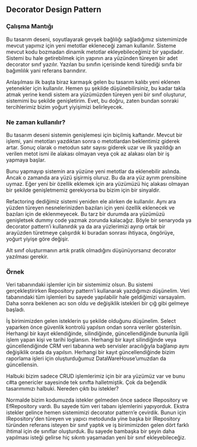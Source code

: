 ## Decorator Design Pattern

### Çalışma Mantığı

Bu tasarım deseni, soyutlayarak gevşek bağlılığı sağladığımız sistemimizde mevcut yapımız için yeni metotlar ekleneceği zaman kullanılır. Sisteme mevcut kodu bozmadan dinamik metotlar ekleyebileceğimiz bir yapıdadır. Sistemi bu hale getirebilmek için yapının ara yüzünden türeyen bir adet decorator sınıf yazılır. Yazılan bu sınıfın içerisinde kendi türediği sınıfa bir bağımlılık yani referans barındırır.

Anlaşılması ilk başta biraz karmaşık gelen bu tasarım kalıbı yeni eklenen yetenekler için kullanılır. Hemen şu şekilde düşünebilirsiniz, bu kadar takla atmak yerine kendi sistem ara yüzümüzden türeyen yeni bir sınıf oluşturur, sistemimi bu şekilde genişletirim. Evet, bu doğru, zaten bundan sonraki tercihlerimiz bizim yoğurt yiyişimizi belirleyecek.


### Ne zaman kullanılır?

Bu tasarım deseni sistemin genişlemesi için biçilmiş kaftandır. Mevcut bir işlemi, yani metotları yazdıktan sonra o metotlardan beklentimiz giderek artar. Sonuç olarak o metodun satır sayısı giderek uzar ve ilk yazıldığı an verilen metot ismi ile alakası olmayan veya çok az alakası olan bir iş yapmaya başlar.

Bunu yapmayıp sistemin ara yüzüne yeni metotlar da eklenebilir aslında. Ancak o zamanda ara yüzü şişirmiş oluruz. Bu da ara yüz ayrım prensibine uymaz. Eğer yeni bir özellik eklemek için ara yüzümüzü hiç alakası olmayan bir şekilde genişletmemiz gerekiyorsa bu bizim için bir sinyaldir.

Refactoring dediğimiz sistemi yeniden ele alırken de kullanılır. Aynı ara yüzden türeyen nesnelerinizden bazıları için yeni özellik eklenecek ve bazıları için de eklenmeyecek. Bu tarz bir durumda ara yüzümüzü genişletsek dummy code yazmak zorunda kalacağız. Böyle bir senaryoda ya decorator pattern’i kullanırdık ya da ara yüzlerimizi ayırıp ortak bir arayüzden türetmeye çalışırdık ki buradan sonrası ihtiyaca, öngörüye, yoğurt yiyişe göre değişir.

Alt sınıf oluşturmanın artık pratik olmadığını düşünüyorsanız decorator yazılması gerekir.

### Örnek

Veri tabanındaki işlemler için bir sistemimiz olsun. Bu sistemi gerçekleştirirken Repository pattern’i kullanarak yazdığımızı düşünelim. Veri tabanındaki tüm işlemleri bu sayede yapılabilir hale geldiğimizi varsayalım. Daha sonra beklenen acı son oldu ve değişiklik istekleri bir çığ gibi gelmeye başladı.

İş birimimizden gelen isteklerin şu şekilde olduğunu düşünelim. Select yaparken önce güvenlik kontrolü yapılsın ondan sonra veriler gösterilsin. Herhangi bir kayıt eklendiğinde, silindiğinde, güncellendiğinde bununla ilgili işlem yapan kişi ve tarihi loglansın. Herhangi bir kayıt silindiğinde veya güncellendiğinde CRM veri tabanına web servisler aracılığıyla bağlanıp aynı değişiklik orada da yapılsın. Herhangi bir kayıt güncellendiğinde bizim raporlama işleri için oluşturduğumuz DataWareHouse’umuzdan da güncellensin.

Halbuki bizim sadece CRUD işlemlerimiz için bir ara yüzümüz var ve bunu c#ta genericler sayesinde tek sınıfta halletmiştik. Çok da beğendik tasarımımızı halbuki. Nereden çıktı bu istekler?

Normalde bizim kodumuzda istekler gelmeden önce sadece IRepository ve EfRepository vardı. Bu sayede tüm veri tabanı işlemlerini yapıyorduk. Ekstra istekler gelince hemen sistemimizi decorator pattern’e çevirdik. Bunun için IRepository'den türeyen ve yapıcı metodunda yine başka bir IRepository türünden referans isteyen bir sınıf yaptık ve iş birimimizden gelen dört farklı ihtimal için de sınıflar oluşturduk. Bu sayede bambaşka bir şeyin daha yapılması isteği gelirse hiç sıkıntı yaşamadan yeni bir sınıf ekleyebileceğiz.
